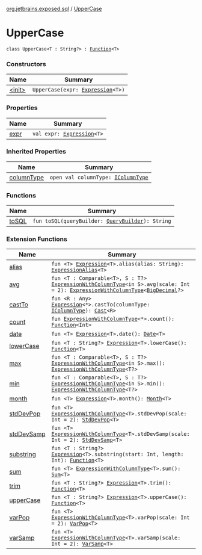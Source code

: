 [org.jetbrains.exposed.sql](../index.md) / [UpperCase](.)

# UpperCase

`class UpperCase<T : String?> : `[`Function`](../-function/index.md)`<T>`

### Constructors

| Name | Summary |
|---|---|
| [&lt;init&gt;](-init-.md) | `UpperCase(expr: `[`Expression`](../-expression/index.md)`<T>)` |

### Properties

| Name | Summary |
|---|---|
| [expr](expr.md) | `val expr: `[`Expression`](../-expression/index.md)`<T>` |

### Inherited Properties

| Name | Summary |
|---|---|
| [columnType](../-function/column-type.md) | `open val columnType: `[`IColumnType`](../-i-column-type/index.md) |

### Functions

| Name | Summary |
|---|---|
| [toSQL](to-s-q-l.md) | `fun toSQL(queryBuilder: `[`QueryBuilder`](../-query-builder/index.md)`): String` |

### Extension Functions

| Name | Summary |
|---|---|
| [alias](../alias.md) | `fun <T> `[`Expression`](../-expression/index.md)`<T>.alias(alias: String): `[`ExpressionAlias`](../-expression-alias/index.md)`<T>` |
| [avg](../avg.md) | `fun <T : Comparable<T>, S : T?> `[`ExpressionWithColumnType`](../-expression-with-column-type/index.md)`<in S>.avg(scale: Int = 2): `[`ExpressionWithColumnType`](../-expression-with-column-type/index.md)`<`[`BigDecimal`](http://docs.oracle.com/javase/6/docs/api/java/math/BigDecimal.html)`?>` |
| [castTo](../cast-to.md) | `fun <R : Any> `[`Expression`](../-expression/index.md)`<*>.castTo(columnType: `[`IColumnType`](../-i-column-type/index.md)`): `[`Cast`](../-cast/index.md)`<R>` |
| [count](../count.md) | `fun `[`ExpressionWithColumnType`](../-expression-with-column-type/index.md)`<*>.count(): `[`Function`](../-function/index.md)`<Int>` |
| [date](../date.md) | `fun <T> `[`Expression`](../-expression/index.md)`<T>.date(): `[`Date`](../-date/index.md)`<T>` |
| [lowerCase](../lower-case.md) | `fun <T : String?> `[`Expression`](../-expression/index.md)`<T>.lowerCase(): `[`Function`](../-function/index.md)`<T>` |
| [max](../max.md) | `fun <T : Comparable<T>, S : T?> `[`ExpressionWithColumnType`](../-expression-with-column-type/index.md)`<in S>.max(): `[`ExpressionWithColumnType`](../-expression-with-column-type/index.md)`<T?>` |
| [min](../min.md) | `fun <T : Comparable<T>, S : T?> `[`ExpressionWithColumnType`](../-expression-with-column-type/index.md)`<in S>.min(): `[`ExpressionWithColumnType`](../-expression-with-column-type/index.md)`<T?>` |
| [month](../month.md) | `fun <T> `[`Expression`](../-expression/index.md)`<T>.month(): `[`Month`](../-month/index.md)`<T>` |
| [stdDevPop](../std-dev-pop.md) | `fun <T> `[`ExpressionWithColumnType`](../-expression-with-column-type/index.md)`<T>.stdDevPop(scale: Int = 2): `[`StdDevPop`](../-std-dev-pop/index.md)`<T>` |
| [stdDevSamp](../std-dev-samp.md) | `fun <T> `[`ExpressionWithColumnType`](../-expression-with-column-type/index.md)`<T>.stdDevSamp(scale: Int = 2): `[`StdDevSamp`](../-std-dev-samp/index.md)`<T>` |
| [substring](../substring.md) | `fun <T : String?> `[`Expression`](../-expression/index.md)`<T>.substring(start: Int, length: Int): `[`Function`](../-function/index.md)`<T>` |
| [sum](../sum.md) | `fun <T> `[`ExpressionWithColumnType`](../-expression-with-column-type/index.md)`<T>.sum(): `[`Sum`](../-sum/index.md)`<T>` |
| [trim](../trim.md) | `fun <T : String?> `[`Expression`](../-expression/index.md)`<T>.trim(): `[`Function`](../-function/index.md)`<T>` |
| [upperCase](../upper-case.md) | `fun <T : String?> `[`Expression`](../-expression/index.md)`<T>.upperCase(): `[`Function`](../-function/index.md)`<T>` |
| [varPop](../var-pop.md) | `fun <T> `[`ExpressionWithColumnType`](../-expression-with-column-type/index.md)`<T>.varPop(scale: Int = 2): `[`VarPop`](../-var-pop/index.md)`<T>` |
| [varSamp](../var-samp.md) | `fun <T> `[`ExpressionWithColumnType`](../-expression-with-column-type/index.md)`<T>.varSamp(scale: Int = 2): `[`VarSamp`](../-var-samp/index.md)`<T>` |
